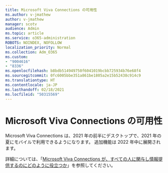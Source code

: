 ```yaml
---
title: Microsoft Viva Connections の可用性
ms.author: v-jmathew
author: v-jmathew
manager: scotv
audience: Admin
ms.topic: article
ms.service: o365-administration
ROBOTS: NOINDEX, NOFOLLOW
localization_priority: Normal
ms.collection: Adm_O365
ms.custom:
- "9004616"
- "8336"
ms.openlocfilehash: b8bdb514949750f6041019bcbb725934b76e68f4
ms.sourcegitcommit: 0fc6005bbe351a861be1805a2e15b52438c914c9
ms.translationtype: HT
ms.contentlocale: ja-JP
ms.lasthandoff: 02/18/2021
ms.locfileid: "50315569"
---
```

# <a name="microsoft-viva-connections-availability"></a>Microsoft Viva Connections の可用性

Microsoft Viva Connections は、2021 年の前半にデスクトップで、2021 年の夏にモバイルで利用できるようになります。 追加機能は 2022 年中に展開されます。

詳細については、「[Microsoft Viva Connections が、すべての人に関与し情報提供するのにどのように役立つか](https://techcommunity.microsoft.com/t5/microsoft-viva-blog/microsoft-viva-connections-helps-everyone-to-stay-engaged-and/ba-p/2107009)」を参照してください。
